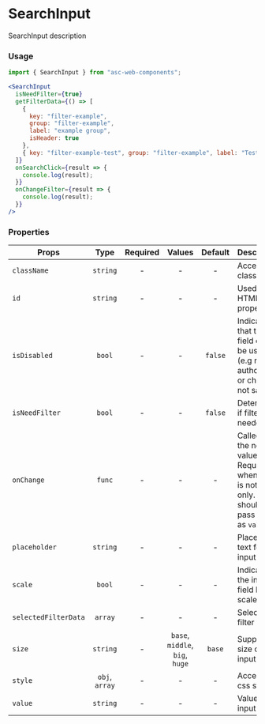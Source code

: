 # SearchInput

SearchInput description

### Usage

```js
import { SearchInput } from "asc-web-components";
```

```jsx
<SearchInput
  isNeedFilter={true}
  getFilterData={() => [
    {
      key: "filter-example",
      group: "filter-example",
      label: "example group",
      isHeader: true
    },
    { key: "filter-example-test", group: "filter-example", label: "Test" }
  ]}
  onSearchClick={result => {
    console.log(result);
  }}
  onChangeFilter={result => {
    console.log(result);
  }}
/>
```

### Properties

| Props                |      Type      | Required |             Values              | Default | Description                                                                                            |
| -------------------- | :------------: | :------: | :-----------------------------: | :-----: | ------------------------------------------------------------------------------------------------------ |
| `className`          |    `string`    |    -     |                -                |    -    | Accepts class                                                                                          |
| `id`                 |    `string`    |    -     |                -                |    -    | Used as HTML `id` property                                                                             |
| `isDisabled`         |     `bool`     |    -     |                -                | `false` | Indicates that the field cannot be used (e.g not authorized, or changes not saved)                     |
| `isNeedFilter`       |     `bool`     |    -     |                -                | `false` | Determines if filter is needed                                                                         |
| `onChange`           |     `func`     |    -     |                -                |    -    | Called with the new value. Required when input is not read only. Parent should pass it back as `value` |
| `placeholder`        |    `string`    |    -     |                -                |    -    | Placeholder text for the input                                                                         |
| `scale`              |     `bool`     |    -     |                -                |    -    | Indicates the input field has scale                                                                    |
| `selectedFilterData` |    `array`     |    -     |                -                |    -    | Selected filter data                                                                                   |
| `size`               |    `string`    |    -     | `base`, `middle`, `big`, `huge` | `base`  | Supported size of the input fields.                                                                    |
| `style`              | `obj`, `array` |    -     |                -                |    -    | Accepts css style                                                                                      |
| `value`              |    `string`    |    -     |                -                |    -    | Value of the input                                                                                     |
